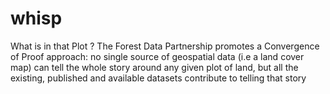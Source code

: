 # whisp
What is in that Plot ?
The Forest Data Partnership promotes a Convergence of Proof approach: no single source of geospatial data (i.e a land cover map) can tell the whole story around any given plot of land, but all the existing, published and available datasets contribute to telling that story 
